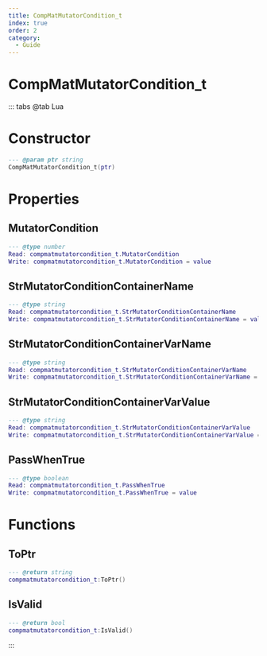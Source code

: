 ```yaml
---
title: CompMatMutatorCondition_t
index: true
order: 2
category:
  - Guide
---
```


# CompMatMutatorCondition_t

::: tabs
@tab Lua
# Constructor
```lua
--- @param ptr string
CompMatMutatorCondition_t(ptr)
```
# Properties
## MutatorCondition 
```lua
--- @type number
Read: compmatmutatorcondition_t.MutatorCondition
Write: compmatmutatorcondition_t.MutatorCondition = value
```
## StrMutatorConditionContainerName 
```lua
--- @type string
Read: compmatmutatorcondition_t.StrMutatorConditionContainerName
Write: compmatmutatorcondition_t.StrMutatorConditionContainerName = value
```
## StrMutatorConditionContainerVarName 
```lua
--- @type string
Read: compmatmutatorcondition_t.StrMutatorConditionContainerVarName
Write: compmatmutatorcondition_t.StrMutatorConditionContainerVarName = value
```
## StrMutatorConditionContainerVarValue 
```lua
--- @type string
Read: compmatmutatorcondition_t.StrMutatorConditionContainerVarValue
Write: compmatmutatorcondition_t.StrMutatorConditionContainerVarValue = value
```
## PassWhenTrue 
```lua
--- @type boolean
Read: compmatmutatorcondition_t.PassWhenTrue
Write: compmatmutatorcondition_t.PassWhenTrue = value
```
# Functions
## ToPtr
```lua
--- @return string
compmatmutatorcondition_t:ToPtr()
```
## IsValid
```lua
--- @return bool
compmatmutatorcondition_t:IsValid()
```

:::